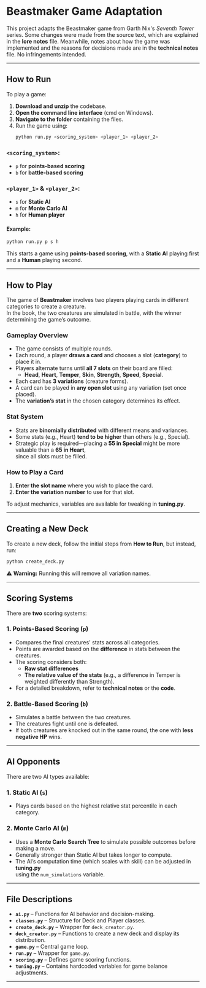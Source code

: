 # Beastmaker Game Adaptation

This project adapts the Beastmaker game from Garth Nix's *Seventh Tower* series. Some changes were made from the 
source text, which are explained in the **lore notes** file. Meanwhile, notes about how the game was implemented and
the reasons for decisions made are in the **technical notes** file. No infringements intended.

---

## How to Run

To play a game:

1. **Download and unzip** the codebase.
2. **Open the command line interface** (cmd on Windows).
3. **Navigate to the folder** containing the files.
4. Run the game using:
   ```sh
   python run.py <scoring_system> <player_1> <player_2>
### `<scoring_system>`:
- `p` for **points-based scoring**
- `b` for **battle-based scoring**

### `<player_1>` & `<player_2>`:
- `s` for **Static AI**
- `m` for **Monte Carlo AI**
- `h` for **Human player**

#### **Example:**
```sh
python run.py p s h
```
This starts a game using **points-based scoring**, with a **Static AI** playing first and a **Human** playing second.

---

## How to Play

The game of **Beastmaker** involves two players playing cards in different categories to create a creature.  
In the book, the two creatures are simulated in battle, with the winner determining the game’s outcome.

### **Gameplay Overview**
- The game consists of multiple rounds.
- Each round, a player **draws a card** and chooses a slot (**category**) to place it in.
- Players alternate turns until **all 7 slots** on their board are filled:
  - **Head**, **Heart**, **Temper**, **Skin**, **Strength**, **Speed**, **Special**.
- Each card has **3 variations** (creature forms).
- A card can be played in **any open slot** using any variation (set once placed).
- The **variation’s stat** in the chosen category determines its effect.

### **Stat System**
- Stats are **binomially distributed** with different means and variances.
- Some stats (e.g., Heart) **tend to be higher** than others (e.g., Special).
- Strategic play is required—placing a **55 in Special** might be more valuable than a **65 in Heart**,  
  since all slots must be filled.

### **How to Play a Card**
1. **Enter the slot name** where you wish to place the card.
2. **Enter the variation number** to use for that slot.

To adjust mechanics, variables are available for tweaking in **tuning.py**.

---

## Creating a New Deck

To create a new deck, follow the initial steps from **How to Run**, but instead, run:
```sh
python create_deck.py
```
⚠️ **Warning:** Running this will remove all variation names.

---

## Scoring Systems

There are **two** scoring systems:

### **1. Points-Based Scoring (`p`)**
- Compares the final creatures' stats across all categories.
- Points are awarded based on the **difference** in stats between the creatures.
- The scoring considers both:
  - **Raw stat differences**
  - **The relative value of the stats** (e.g., a difference in Temper is weighted differently than Strength).
- For a detailed breakdown, refer to **technical notes** or the **code**.

### **2. Battle-Based Scoring (`b`)**
- Simulates a battle between the two creatures.
- The creatures fight until one is defeated.
- If both creatures are knocked out in the same round, the one with **less negative HP** wins.

---

## AI Opponents

There are two AI types available:

### **1. Static AI (`s`)**
- Plays cards based on the highest relative stat percentile in each category.

### **2. Monte Carlo AI (`m`)**
- Uses a **Monte Carlo Search Tree** to simulate possible outcomes before making a move.
- Generally stronger than Static AI but takes longer to compute.
- The AI’s computation time (which scales with skill) can be adjusted in **tuning.py**  
  using the `num_simulations` variable.

---

## File Descriptions

- **`ai.py`** – Functions for AI behavior and decision-making.
- **`classes.py`** – Structure for Deck and Player classes.
- **`create_deck.py`** – Wrapper for `deck_creator.py`.
- **`deck_creator.py`** – Functions to create a new deck and display its distribution.
- **`game.py`** – Central game loop.
- **`run.py`** – Wrapper for `game.py`.
- **`scoring.py`** – Defines game scoring functions.
- **`tuning.py`** – Contains hardcoded variables for game balance adjustments.

---

